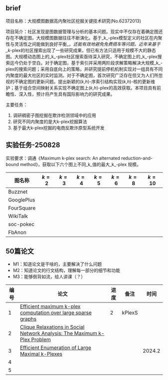 
## brief

项目名称：大规模图数据高内聚社区挖掘关键技术研究(No.62372013)

项目简介：社区发现是图数据管理与分析的基本问题。现实中不仅存在着确定图还存在不确定图，大规模图数据往往不断演化。基于_k_-plex模型定义的社区在内聚性与灵活性之间能做到良好平衡_，_还能有效地避免免费搭车等问题。近年来基于_k_-plex的社区搜索出现了一些研究成果，但已有方法只适用于规模不大的静态图。大规模动态图上的_k_-plex社区搜索亟待深入研究，不确定图上的_k_-plex搜索迄今仍处于空白。对于确定图，基于索引并采用两阶段求解策略解决大规模_k_-plex的搜索问题；采用自底向上的策略，并研究提前停机机制实现对一组具有不同内聚度的最大社区的实时监测。对于不确定图，首次研究广泛存在但又为人们所忽视的不确定图的更新问题。提出新颖的(_k_,_h_)-序索引结构实现(_k_,_h_)-核的更新维护；基于组合空间映射关系实现不确定图上(_k_,_h_)-plex的高效获取。本项目具有前瞻性、深入性，预计将产生具有国际影响力的研究成果。

主要任务：
1. 调研稠密子图挖掘在欺诈检测领域中的应用
2. 研究不同内聚度的是大k-plex挖掘算法
3. 基于最大k-plex挖掘的电商反欺诈原型系统开发

## 实验任务-250828

实验要求：调通《Maximum k-plex search: An alternated reduction-and-bound method》，获取以下六个图上不同_k_值的最大_k_-plex 规模。

| 图名称        | $k=2$ | $k=3$ | $k=4$ | $k=5$ | $k=6$ | $k=8$ | $k=10$ |
| ---------- | ----- | ----- | ----- | ----- | ----- | ----- | ------ |
| Buzznet    |       |       |       |       |       |       |        |
| GooglePlus |       |       |       |       |       |       |        |
| FourSquare |       |       |       |       |       |       |        |
| WikiTalk   |       |       |       |       |       |       |        |
| soc-pokec  |       |       |       |       |       |       |        |
| FbAnon     |       |       |       |       |       |       |        |

## 50篇论文

- M1：知道论文是干啥的，主要解决了什么问题
- M2：知道论文的行文结构，理解每一部分的细节和功能
- M3：能够倒背如流，给人讲课（？）

| 编号  | 论文                                                                                                                                                                                                       | 进度  | 备注     | 时间     |
| --- | -------------------------------------------------------------------------------------------------------------------------------------------------------------------------------------------------------- | --- | ------ | ------ |
| 1   | [Efficient maximum k-plex computation over large sparse graphs](https://dl.acm.org/doi/10.14778/3565816.3565817)                                                                                         | 2   | kPlexS |        |
| 2   | [Clique Relaxations in Social Network Analysis: The Maximum k-Plex Problem](https://www.researchgate.net/publication/228620797_Clique_Relaxations_in_Social_Network_Analysis_The_Maximum_k-Plex_Problem) |     |        |        |
| 3   | [Efficient Enumeration of Large Maximal k-Plexes](https://arxiv.org/abs/2402.13008)                                                                                                                      |     |        | 2024.2 |
| 4   |                                                                                                                                                                                                          |     |        |        |
| 5   |                                                                                                                                                                                                          |     |        |        |
